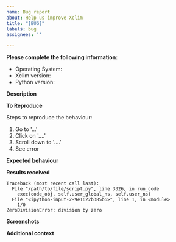```yaml
---
name: Bug report
about: Help us improve Xclim
title: "[BUG]"
labels: bug
assignees: ''

---
```


**Please complete the following information:**
 - Operating System: 
 - Xclim version: 
 - Python version:

**Description**
<!--Describe what you were trying to get done.
Tell us what happened, what went wrong, and what you expected to happen.-->

**To Reproduce**
<!--Paste the command(s) you ran and the output.
If there was a crash, please include the traceback below.-->
Steps to reproduce the behaviour:
1. Go to '...'
2. Click on '....'
3. Scroll down to '....'
4. See error

**Expected behaviour**
<!--A clear and concise description of what you expected to happen.-->

**Results received**
<!--Paste the output or the stack trace of the problem you experienced here.-->
```
Traceback (most recent call last):
  File "/path/to/file/script.py", line 3326, in run_code
    exec(code_obj, self.user_global_ns, self.user_ns)
  File "<ipython-input-2-9e1622b385b6>", line 1, in <module>
    1/0
ZeroDivisionError: division by zero
```

**Screenshots**
<!--If applicable, add screenshots to help explain your problem.-->

**Additional context**
<!--Add any other context about the problem here.-->
